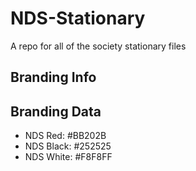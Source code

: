 NDS-Stationary
==============
A repo for all of the society stationary files

Branding Info
-------------

Branding Data
-------------
* NDS Red: #BB202B
* NDS Black: #252525
* NDS White: #F8F8FF
